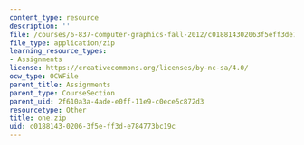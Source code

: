 ```yaml
---
content_type: resource
description: ''
file: /courses/6-837-computer-graphics-fall-2012/c018814302063f5eff3de784773bc19c_one.zip
file_type: application/zip
learning_resource_types:
- Assignments
license: https://creativecommons.org/licenses/by-nc-sa/4.0/
ocw_type: OCWFile
parent_title: Assignments
parent_type: CourseSection
parent_uid: 2f610a3a-4ade-e0ff-11e9-c0ece5c872d3
resourcetype: Other
title: one.zip
uid: c0188143-0206-3f5e-ff3d-e784773bc19c
---
```

